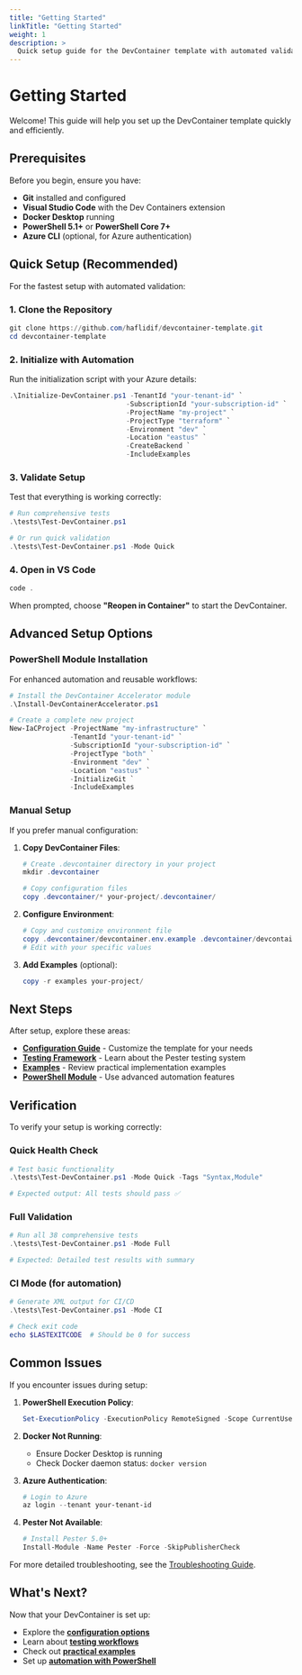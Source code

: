 ```yaml
---
title: "Getting Started"
linkTitle: "Getting Started"
weight: 1
description: >
  Quick setup guide for the DevContainer template with automated validation and testing.
---
```


# Getting Started

Welcome! This guide will help you set up the DevContainer template quickly and efficiently.

## Prerequisites

Before you begin, ensure you have:

- **Git** installed and configured
- **Visual Studio Code** with the Dev Containers extension
- **Docker Desktop** running
- **PowerShell 5.1+** or **PowerShell Core 7+**
- **Azure CLI** (optional, for Azure authentication)

## Quick Setup (Recommended)

For the fastest setup with automated validation:

### 1. Clone the Repository

```powershell
git clone https://github.com/haflidif/devcontainer-template.git
cd devcontainer-template
```

### 2. Initialize with Automation

Run the initialization script with your Azure details:

```powershell
.\Initialize-DevContainer.ps1 -TenantId "your-tenant-id" `
                             -SubscriptionId "your-subscription-id" `
                             -ProjectName "my-project" `
                             -ProjectType "terraform" `
                             -Environment "dev" `
                             -Location "eastus" `
                             -CreateBackend `
                             -IncludeExamples
```

### 3. Validate Setup

Test that everything is working correctly:

```powershell
# Run comprehensive tests
.\tests\Test-DevContainer.ps1

# Or run quick validation
.\tests\Test-DevContainer.ps1 -Mode Quick
```

### 4. Open in VS Code

```powershell
code .
```

When prompted, choose **"Reopen in Container"** to start the DevContainer.

## Advanced Setup Options

### PowerShell Module Installation

For enhanced automation and reusable workflows:

```powershell
# Install the DevContainer Accelerator module
.\Install-DevContainerAccelerator.ps1

# Create a complete new project
New-IaCProject -ProjectName "my-infrastructure" `
               -TenantId "your-tenant-id" `
               -SubscriptionId "your-subscription-id" `
               -ProjectType "both" `
               -Environment "dev" `
               -Location "eastus" `
               -InitializeGit `
               -IncludeExamples
```

### Manual Setup

If you prefer manual configuration:

1. **Copy DevContainer Files**:
   ```powershell
   # Create .devcontainer directory in your project
   mkdir .devcontainer
   
   # Copy configuration files
   copy .devcontainer/* your-project/.devcontainer/
   ```

2. **Configure Environment**:
   ```powershell
   # Copy and customize environment file
   copy .devcontainer/devcontainer.env.example .devcontainer/devcontainer.env
   # Edit with your specific values
   ```

3. **Add Examples** (optional):
   ```powershell
   copy -r examples your-project/
   ```

## Next Steps

After setup, explore these areas:

- **[Configuration Guide](/docs/configuration/)** - Customize the template for your needs
- **[Testing Framework](/docs/testing/)** - Learn about the Pester testing system
- **[Examples](/docs/examples/)** - Review practical implementation examples
- **[PowerShell Module](/docs/powershell/)** - Use advanced automation features

## Verification

To verify your setup is working correctly:

### Quick Health Check

```powershell
# Test basic functionality
.\tests\Test-DevContainer.ps1 -Mode Quick -Tags "Syntax,Module"

# Expected output: All tests should pass ✅
```

### Full Validation

```powershell
# Run all 38 comprehensive tests
.\tests\Test-DevContainer.ps1 -Mode Full

# Expected: Detailed test results with summary
```

### CI Mode (for automation)

```powershell
# Generate XML output for CI/CD
.\tests\Test-DevContainer.ps1 -Mode CI

# Check exit code
echo $LASTEXITCODE  # Should be 0 for success
```

## Common Issues

If you encounter issues during setup:

1. **PowerShell Execution Policy**:
   ```powershell
   Set-ExecutionPolicy -ExecutionPolicy RemoteSigned -Scope CurrentUser
   ```

2. **Docker Not Running**:
   - Ensure Docker Desktop is running
   - Check Docker daemon status: `docker version`

3. **Azure Authentication**:
   ```powershell
   # Login to Azure
   az login --tenant your-tenant-id
   ```

4. **Pester Not Available**:
   ```powershell
   # Install Pester 5.0+
   Install-Module -Name Pester -Force -SkipPublisherCheck
   ```

For more detailed troubleshooting, see the [Troubleshooting Guide](/docs/troubleshooting/).

## What's Next?

Now that your DevContainer is set up:

- Explore the **[configuration options](/docs/configuration/)**
- Learn about **[testing workflows](/docs/testing/)**
- Check out **[practical examples](/docs/examples/)**
- Set up **[automation with PowerShell](/docs/powershell/)**
